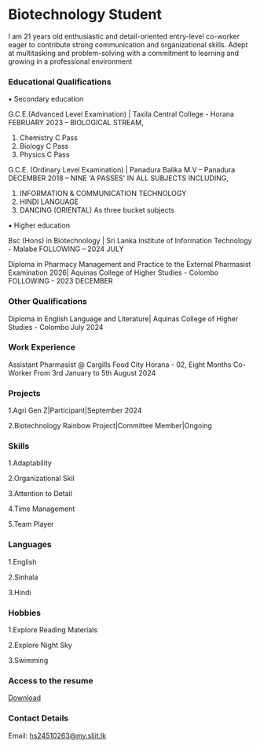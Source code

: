 # Biotechnology Student
I am 21 years old enthusiastic and detail-oriented entry-level co-worker eager to contribute strong communication and organizational skills. Adept at multitasking and problem-solving with a commitment to learning and growing in a professional environment

### Educational Qualifications
▪ Secondary education

G.C.E.(Advanced Level Examination) | Taxila Central College - Horana
FEBRUARY 2023 – BIOLOGICAL STREAM,

1.	Chemistry            C Pass
2.	Biology              C Pass
3.	Physics              C Pass 

G.C.E. (Ordinary Level Examination) | Panadura Balika M.V – Panadura 
DECEMBER 2018 – NINE 'A PASSES' IN ALL SUBJECTS INCLUDING,
1.	INFORMATION & COMMUNICATION TECHNOLOGY
2.	HINDI LANGUAGE
3.	DANCING (ORIENTAL)
As three bucket subjects

▪ Higher education

Bsc (Hons) in Biotechnology | Sri Lanka Institute of Information Technology - Malabe
FOLLOWING – 2024 JULY

Diploma in Pharmacy Management and Practice to the External Pharmasist Examination 2026| Aquinas College of Higher Studies - Colombo 
FOLLOWING - 2023 DECEMBER

### Other Qualifications
Diploma in English Language and Literature| Aquinas College of Higher Studies - Colombo 
July 2024


### Work Experience
Assistant Pharmasist @ Cargills Food City Horana - 02, Eight Months Co-Worker From 3rd January to 5th August 2024

### Projects

1.Agri Gen Z|Participant|September 2024

2.Biotechnology Rainbow Project|Committee Member|Ongoing

### Skills

1.Adaptability
 
2.Organizational Skil
 
3.Attention to Detail
 
4.Time Management
 
5.Team Player

### Languages
 
 1.English

2.Sinhala

3.Hindi

### Hobbies

1.Explore Reading Materials

2.Explore Night Sky

3.Swimming

### Access to the resume
[Download](https://drive.google.com/file/d/1BrYfi2qIlpm9pluwqEKprvkkhsHErUUP/view?usp=sharing)

### Contact Details
Email: hs24510263@my.sliit.lk

 
 








